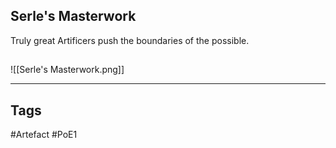 ## Serle's Masterwork
Truly great Artificers push the boundaries of the possible.
##
![[Serle's Masterwork.png]]

---
## Tags
#Artefact
#PoE1